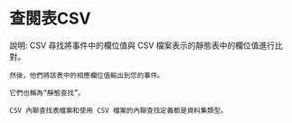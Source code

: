 查閱表CSV
===
說明:
    CSV 尋找將事件中的欄位值與 CSV 檔案表示的靜態表中的欄位值進行比對。

    然後，他們將該表中的相應欄位值輸出到您的事件。

    它們也稱為“靜態查找”。 

    CSV 內聯查找表檔案和使用 CSV 檔案的內聯查找定義都是資料集類型。
